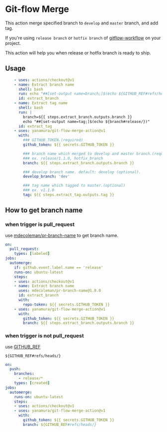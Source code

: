 # Git-flow Merge

This action merge specified branch to `develop` and `master` branch, and add tag.

If you're using `release branch` or `hotfix branch` of [gitflow-workflow](https://www.atlassian.com/git/tutorials/comparing-workflows/gitflow-workflow) on your project.

This action will help you when release or hotfix branch is ready to ship.

## Usage

```yaml
    - uses: actions/checkout@v1
    - name: Extract branch name
      shell: bash
      run: echo "##[set-output name=branch;]$(echo ${GITHUB_REF#refs/heads/})"
      id: extract_branch
    - name: Extract tag name
      shell: bash
      run: |
        branch=${{ steps.extract_branch.outputs.branch }}
        echo "##[set-output name=tag;]$(echo ${branch#release/})"
      id: extract_tag
    - uses: yanamura/git-flow-merge-action@v1
      with: 
        ### GITHUB_TOKEN.(required)
        github_token: ${{ secrets.GITHUB_TOKEN }}

        ### branch name which merged to develop and master branch.(required)
        ### ex. release/1.1.0, hotfix_branch
        branch: ${{ steps.extract_branch.outputs.branch }}

        ### develop branch name. default: develop (optional).
        develop_branch: 'dev'

        ### tag name which tagged to master.(optional)
        ### ex. v1.1.0
        tag: ${{ steps.extract_tag.outputs.tag }}
```

## How to get branch name

### when trigger is pull_request

use [mdecoleman/pr-branch-name](https://github.com/mdecoleman/pr-branch-name) to get branch name.

```yaml
on:
  pull_request:
    types: [labeled]
jobs:
  automerge:
    if: github.event.label.name == 'release'
    runs-on: ubuntu-latest
    steps:
    - uses: actions/checkout@v1
    - name: Extract branch name
      uses: mdecoleman/pr-branch-name@1.0.0
      id: extract_branch
      with:
        repo-token: ${{ secrets.GITHUB_TOKEN }}
    - uses: yanamura/git-flow-merge-action@v1
      with: 
        github_token: ${{ secrets.GITHUB_TOKEN }}
        branch: ${{ steps.extract_branch.outputs.branch }}
```

### when trigger is not pull_request

use [GITHUB_REF](https://help.github.com/en/actions/configuring-and-managing-workflows/using-environment-variables#default-environment-variables)

```
${GITHUB_REF#refs/heads/}
```

```yaml
on:
  push:
    branches:
      - release/*
    types: [created]
jobs:
  automerge:
    runs-on: ubuntu-latest
    steps:
    - uses: actions/checkout@v1
    - uses: yanamura/git-flow-merge-action@v1
      with: 
        github_token: ${{ secrets.GITHUB_TOKEN }}
        branch: ${GITHUB_REF#refs/heads/}
```
